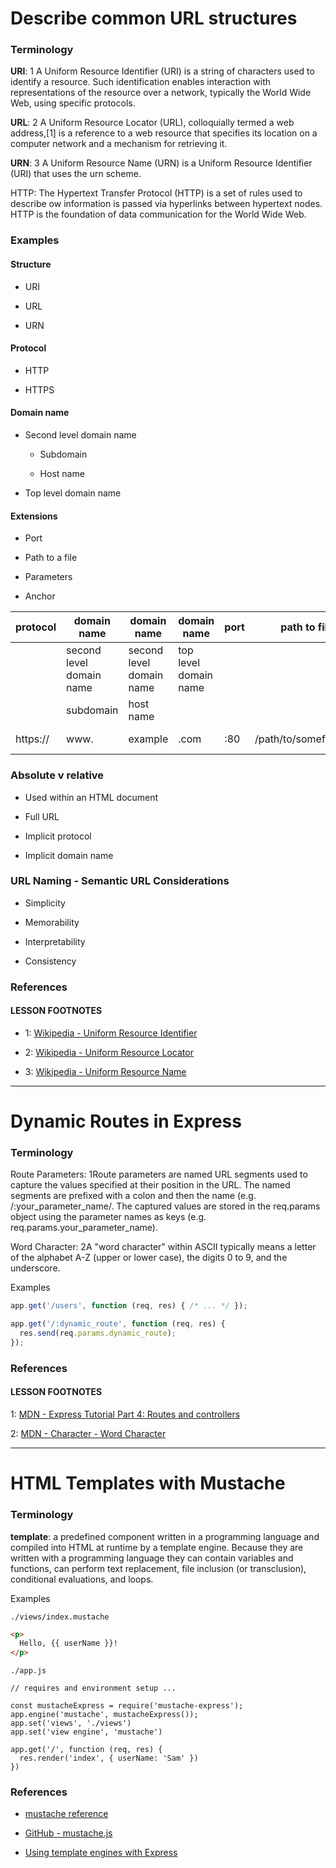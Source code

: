 # Describe common URL structures

### Terminology

**URI**: 1 A Uniform Resource Identifier (URI) is a string of characters used to identify a resource. Such identification enables interaction with representations of the resource over a network, typically the World Wide Web, using specific protocols.

**URL**: 2 A Uniform Resource Locator (URL), colloquially termed a web address,[1] is a reference to a web resource that specifies its location on a computer network and a mechanism for retrieving it.

**URN**: 3 A Uniform Resource Name (URN) is a Uniform Resource Identifier (URI) that uses the urn scheme.

HTTP: The Hypertext Transfer Protocol (HTTP) is a set of rules used to describe ow information is passed via hyperlinks between hypertext nodes. HTTP is the foundation of data communication for the World Wide Web.

### Examples

#### Structure

* URI

* URL

* URN

#### Protocol

* HTTP

* HTTPS

#### Domain name

* Second level domain name

  * Subdomain
  
  * Host name
  
* Top level domain name

#### Extensions

* Port

* Path to a file

* Parameters

* Anchor

| protocol |	domain name	| domain name	 | domain name |	port	| path to file |	parameters |	anchor |
| --- | --- | --- | --- |  --- |  --- |  --- |  --- |  
| |second level domain name |	second level domain name	| top level domain name |  |  |  |  |				
| | subdomain	| host name	|  |  |  |  |  | 				
| https:// |	www. |	example	| .com	| :80	| /path/to/somefile.html |	?key1=value1&key2=value2 |	#somewhereInTheDocument |

### Absolute v relative

* Used within an HTML document

* Full URL

* Implicit protocol

* Implicit domain name

### URL Naming - Semantic URL Considerations

* Simplicity
 
* Memorability 

* Interpretability 

* Consistency 

### References

#### LESSON FOOTNOTES

* 1: [Wikipedia - Uniform Resource Identifier](https://en.wikipedia.org/wiki/Uniform_Resource_Identifier)

* 2: [Wikipedia - Uniform Resource Locator](https://en.wikipedia.org/wiki/URL)

* 3: [Wikipedia - Uniform Resource Name](https://en.wikipedia.org/wiki/Uniform_Resource_Name)

---

# Dynamic Routes in Express

### Terminology

Route Parameters: 1Route parameters are named URL segments used to capture the values specified at their position in the URL. The named segments are prefixed with a colon and then the name (e.g. /:your_parameter_name/. The captured values are stored in the req.params object using the parameter names as keys (e.g. req.params.your_parameter_name).

Word Character: 2A "word character" within ASCII typically means a letter of the alphabet A-Z (upper or lower case), the digits 0 to 9, and the underscore.

Examples

```javascript
app.get('/users', function (req, res) { /* ... */ });

app.get('/:dynamic_route', function (req, res) {
  res.send(req.params.dynamic_route);
});
```

### References

#### LESSON FOOTNOTES

1: [MDN - Express Tutorial Part 4: Routes and controllers](https://developer.mozilla.org/en-US/docs/Learn/Server-side/Express_Nodejs/routes)

2: [MDN - Character - Word Character](https://en.wikipedia.org/wiki/Character_(computing)#Word_character)

---

# HTML Templates with Mustache

### Terminology

**template**: a predefined component written in a programming language and compiled into HTML at runtime by a template engine. Because they are written with a programming language they can contain variables and functions, can perform text replacement, file inclusion (or transclusion), conditional evaluations, and loops.

Examples

`./views/index.mustache`

```html
<p>
  Hello, {{ userName }}!
</p>
```

`./app.js`

```javasript
// requires and environment setup ...

const mustacheExpress = require('mustache-express');
app.engine('mustache', mustacheExpress());
app.set('views', './views')
app.set('view engine', 'mustache')

app.get('/', function (req, res) {
  res.render('index', { userName: 'Sam' })
})
```

### References

* [mustache reference](https://mustache.github.io/mustache.5.html)

* [GitHub - mustache.js](https://github.com/janl/mustache.js)

* [Using template engines with Express](https://expressjs.com/en/guide/using-template-engines.html)

